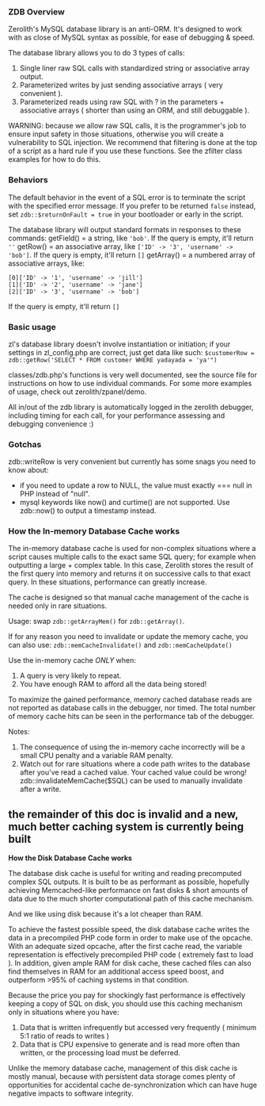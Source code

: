 ### ZDB Overview

Zerolith's MySQL database library is an anti-ORM. It's designed to work with as close of MySQL syntax as possible, for ease of debugging & speed.

The database library allows you to do 3 types of calls:
1. Single liner raw SQL calls with standardized string or associative array output.
2. Parameterized writes by just sending associative arrays ( very convenient ).
3. Parameterized reads using raw SQL with ? in the parameters + associative arrays ( shorter than using an ORM, and still debuggable ).

WARNING: because we allow raw SQL calls, it is the programmer's job to ensure input safety in those situations, otherwise you will create a vulnerability to SQL injection. We recommend that filtering is done at the top of a script as a hard rule if you use these functions. See the zfilter class examples for how to do this.


### Behaviors

The default behavior in the event of a SQL error is to terminate the script with the specified error message.
If you prefer to be returned `false` instead, set `zdb::$returnOnFault = true` in your bootloader or early in the script.

The database library will output standard formats in responses to these commands:
getField()  = a string, like `'bob'`. If the query is empty, it'll return `''`
getRow()    = an associative array, like `['ID' -> '3', 'username' -> 'bob']`. If the query is empty, it'll return `[]`
getArray()  = a numbered array of associative arrays, like:
```
[0]['ID' -> '1', 'username' -> 'jill']
[1]['ID' -> '2', 'username' -> 'jane']
[2]['ID' -> '3', 'username' -> 'bob']
```
If the query is empty, it'll return `[]`


### Basic usage

zl's database library doesn't involve instantiation or initiation; if your settings in zl_config.php are correct, just get data like such:
`$customerRow = zdb::getRow('SELECT * FROM customer WHERE yadayada = 'ya'")`

classes/zdb.php's functions is very well documented, see the source file for instructions on how to use individual commands.
For some more examples of usage, check out zerolith/zpanel/demo.

All in/out of the zdb library is automatically logged in the zerolith debugger, including timing for each call, for your performance assessing and debugging convenience :)


### Gotchas

zdb::writeRow is very convenient but currently has some snags you need to know about:
- if you need to update a row to NULL, the value must exactly === null in PHP instead of "null".
- mysql keywords like now() and curtime() are not supported. Use zdb::now() to output a timestamp instead.


### How the In-memory Database Cache works

The in-memory database cache is used for non-complex situations where a script causes multiple calls to the exact same SQL query; for example when outputting a large + complex table.
In this case, Zerolith stores the result of the first query into memory and returns it on successive calls to that exact query. In these situations, performance can greatly increase.

The cache is designed so that manual cache management of the cache is needed only in rare situations.

Usage: swap `zdb::getArrayMem()` for `zdb::getArray()`.

If for any reason you need to invalidate or update the memory cache, you can also use:
`zdb::memCacheInvalidate()` and `zdb::memCacheUpdate()`

Use the in-memory cache _ONLY_ when:
1) A query is very likely to repeat.
2) You have enough RAM to afford all the data being stored!

To maximize the gained performance, memory cached database reads are not reported as database calls in the debugger, nor timed. The total number of memory cache hits can be seen in the performance tab of the debugger.

Notes:
1. The consequence of using the in-memory cache incorrectly will be a small CPU penalty and a variable RAM penalty.
2. Watch out for rare situations where a code path writes to the database after you've read a cached value. Your cached value could be wrong! zdb::invalidateMemCache($SQL) can be used to manually invalidate after a write.




## the remainder of this doc is invalid and a new, much better caching system is currently being built

**How the Disk Database Cache works**

The database disk cache is useful for writing and reading precomputed complex SQL outputs. It is built to be as performant as possible, hopefully achieving Memcached-like performance on fast disks & short amounts of data due to the much shorter computational path of this cache mechanism.

And we like using disk because it's a lot cheaper than RAM.

To achieve the fastest possible speed, the disk database cache writes the data in a precompiled PHP code form in order to make use of the opcache. With an adequate sized opcache, after the first cache read, the variable representation is effectively precompiled PHP code ( extremely fast to load ). In addition, given ample RAM for disk cache, these cached files can also find themselves in RAM for an additional access speed boost, and outperform >95% of caching systems in that condition.

Because the price you pay for shockingly fast performance is effectively keeping a copy of SQL on disk, you should use this caching mechanism only in situations where you have:

1) Data that is written infrequently but accessed very frequently ( minimum 5:1 ratio of reads to writes )
2) Data that is CPU expensive to generate and is read more often than written, or the processing load must be deferred.

Unlike the memory database cache, management of this disk cache is mostly manual, because with persistent data storage comes plenty of opportunities for accidental cache de-synchronization which can have huge negative impacts to software integrity.